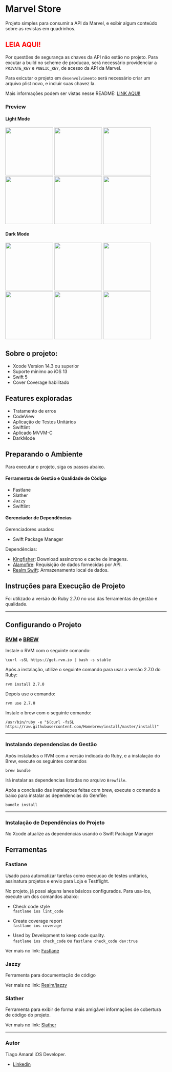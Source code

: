 # Marvel Store

Projeto simples para consumir a API da Marvel, e exibir algum conteúdo sobre as revistas em quadrinhos.

## <b> <span style="color:red"> LEIA AQUI! </span> </b>
Por questões de segurança as chaves da API não estão no projeto. 
Para excutar a build no scheme de producao, será necessário providenciar a `PRIVATE_KEY` e `PUBLIC_KEY`, de acesso da API da Marvel.

Para exicutar o projeto em `desenvolvimento` será necessário criar um arquivo plist novo, e incluir suas chavez la. 

 Mais informações podem ser vistas nesse README: [LINK AQUI!](./app/supportfiles/plists/README.md)

### Preview

#### Light Mode
<p float="left">
<kbd><img src="./readmeresource/cover.png" width="149"/></kbd>
<kbd><img src="./readmeresource/white-cart.png" width="149"/></kbd>
<kbd><img src="./readmeresource/white-fav.png" width="149"/></kbd>
<kbd><img src="./readmeresource/white-list.png" width="149"/></kbd>
<kbd><img src="./readmeresource/white-search-filter.png" width="149"/></kbd>
<kbd><img src="./readmeresource/white-search.png" width="149"/></kbd>

#### Dark Mode
<p float="left">
<kbd><img src="./readmeresource/black-cart.png" width="149"/></kbd>
<kbd><img src="./readmeresource/black-fav.png" width="149"/></kbd>
<kbd><img src="./readmeresource/black-list.png" width="149"/></kbd>
<kbd><img src="./readmeresource/black-preview.png" width="149"/></kbd>
<kbd><img src="./readmeresource/black-scroll-cart.png" width="149"/></kbd>
<kbd><img src="./readmeresource/black-search-filter.png" width="149"/></kbd>
</p>

## Sobre o projeto: <br>
- Xcode Version 14.3 ou superior<br>
- Suporte mínimo ao iOS 13<br>
- Swift 5<br>
- Cover Coverage habilitado


## Features exploradas
- Tratamento de erros
- CodeView
- Aplicação de Testes Unitários
- Swiftlint
- Aplicado MVVM-C
- DarkMode

## Preparando o Ambiente
Para executar o projeto, siga os passos abaixo.

#### Ferramentas de Gestão e Qualidade de Código<br>
- Fastlane
- Slather
- Jazzy
- Swiftlint

#### Gerenciador de Dependências<br>

Gerenciadores usados: 
 - Swift Package Manager

Dependências:
- [Kingfisher](https://github.com/onevcat/Kingfisher): Download assincrono e cache de imagens.
- [Alamofire](https://github.com/Alamofire/Alamofire): Requisição de dados fornecidas por API.
- [Realm Swift](https://github.com/realm/realm-swift.git): Armazenamento local de dados.

## Instruções para Execução de Projeto

Foi utilizado a versão do Ruby 2.7.0 no uso das ferramentas de gestão e qualidade.

---

## Configurando o Projeto

### [RVM](https://rvm.io/) e [BREW](https://brew.sh/)

Instale o RVM com o seguinte comando: <br>

```\curl -sSL https://get.rvm.io | bash -s stable```

Após a instalação, utilize o seguinte comando para usar a versão 2.7.0 do Ruby:

```
rvm install 2.7.0
```

Depois use o comando: <br>
```
rvm use 2.7.0
```

Instale o brew com o seguinte comando: <br>

```
/usr/bin/ruby -e "$(curl -fsSL https://raw.githubusercontent.com/Homebrew/install/master/install)"
```

---
### Instalando dependencias de Gestão

Após instalados o RVM com a versão indicada do Ruby, e a instalação do Brew, execute os seguintes comandos

```brew bundle```

Irá instalar as dependencias listadas no arquivo `Brewfile`.

Após a conclusão das instalaçoes feitas com brew, execute o comando a baixo para instalar as dependencias do Gemfile:

```bundle install```

---

### Instalação de Dependências do Projeto

No Xcode atualize as dependencias usando o Swift Package Manager

## Ferramentas

### Fastlane

Usado para automatizar tarefas como execucao de testes unitários, assinatura projetos e envio para Loja e Testflight.

No projeto, já possi alguns lanes básicos configurados. Para usa-los, execute um dos comandos abaixo:

- Check code style<br>
```fastlane ios lint_code```

- Create coverage report<br>
```fastlane ios coverage```

- Used by Development to keep code quality.<br>
```fastlane ios check_code``` ou ```fastlane check_code dev:true```

Ver mais no link: [Fastlane](https://fastlane.tools)

### Jazzy

Ferramenta para documentação de código

Ver mais no link: [Realm/jazzy](https://github.com/realm/jazzy)

### Slather

Ferramenta para exibir de forma mais amigável informações de cobertura de código do projeto.

Ver mais no link: [Slather](https://github.com/SlatherOrg/slather)

--- 
### Autor

Tiago Amaral iOS Developer.
<br>
- [Linkedin](https://www.linkedin.com/in/tiagoamaralios/)

